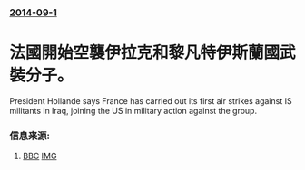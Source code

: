 ### [2014-09-1](/news/2014/09/1/index.md)

##### 
#  法國開始空襲伊拉克和黎凡特伊斯蘭國武裝分子。 

President Hollande says France has carried out its first air strikes against IS militants in Iraq, joining the US in military action against the group.


### 信息来源:

1. [BBC](http://www.bbc.co.uk/news/world-middle-east-29277630) [IMG](https://ichef.bbci.co.uk/news/1024/media/images/77695000/jpg/_77695760_77695758.jpg)
